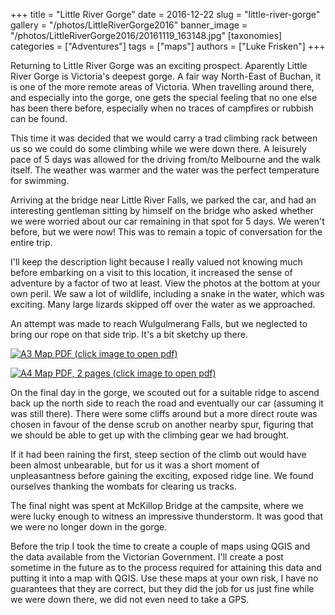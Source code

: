 +++
title = "Little River Gorge"
date = 2016-12-22
slug = "little-river-gorge"
gallery = "/photos/LittleRiverGorge2016"
banner_image = "/photos/LittleRiverGorge2016/20161119_163148.jpg"
[taxonomies]
categories = ["Adventures"]
tags = ["maps"]
authors = ["Luke Frisken"]
+++

Returning to Little River Gorge was an exciting prospect. Aparently
Little River Gorge is Victoria's deepest gorge. A fair way North-East of
Buchan, it is one of the more remote areas of Victoria. When travelling
around there, and especially into the gorge, one gets the special
feeling that no one else has been there before, especially when no
traces of campfires or rubbish can be found.

This time it was decided that we would carry a trad climbing rack
between us so we could do some climbing while we were down there. A
leisurely pace of 5 days was allowed for the driving from/to Melbourne
and the walk itself. The weather was warmer and the water was the
perfect temperature for swimming.

Arriving at the bridge near Little River Falls, we parked the car, and
had an interesting gentleman sitting by himself on the bridge who asked
whether we were worried about our car remaining in that spot for 5 days.
We weren't before, but we were now\! This was to remain a topic of
conversation for the entire trip.

I'll keep the description light because I really valued not knowing much
before embarking on a visit to this location, it increased the sense of
adventure by a factor of two at least. View the photos at the bottom at
your own peril. We saw a lot of wildlife, including a snake in the
water, which was exciting. Many large lizards skipped off over the water
as we approached.

An attempt was made to reach Wulgulmerang Falls, but we neglected to
bring our rope on that side trip. It's a bit sketchy up there.

[![A3 Map PDF **(click image to open
pdf)**](/files/maps/LittleRiverGorgeMapA3.jpg)](/files/maps/LittleRiverGorgeMapA3.pdf)

[![A4 Map PDF, 2 pages **(click image to open
pdf)**](/files/maps/LittleRiverGorgeMapA4.jpg)](/files/maps/LittleRiverGorgeMapA4.pdf)

On the final day in the gorge, we scouted out for a suitable ridge to
ascend back up the north side to reach the road and eventually our car
(assuming it was still there). There were some cliffs around but a more
direct route was chosen in favour of the dense scrub on another nearby
spur, figuring that we should be able to get up with the climbing gear
we had brought.

If it had been raining the first, steep section of the climb out would
have been almost unbearable, but for us it was a short moment of
unpleasantness before gaining the exciting, exposed ridge line. We found
ourselves thanking the wombats for clearing us tracks.

The final night was spent at McKillop Bridge at the campsite, where we
were lucky enough to witness an impressive thunderstorm. It was good
that we were no longer down in the gorge.

Before the trip I took the time to create a couple of maps using QGIS
and the data available from the Victorian Government. I'll create a post
sometime in the future as to the process required for attaining this
data and putting it into a map with QGIS. Use these maps at your own
risk, I have no guarantees that they are correct, but they did the job
for us just fine while we were down there, we did not even need to take
a GPS.
